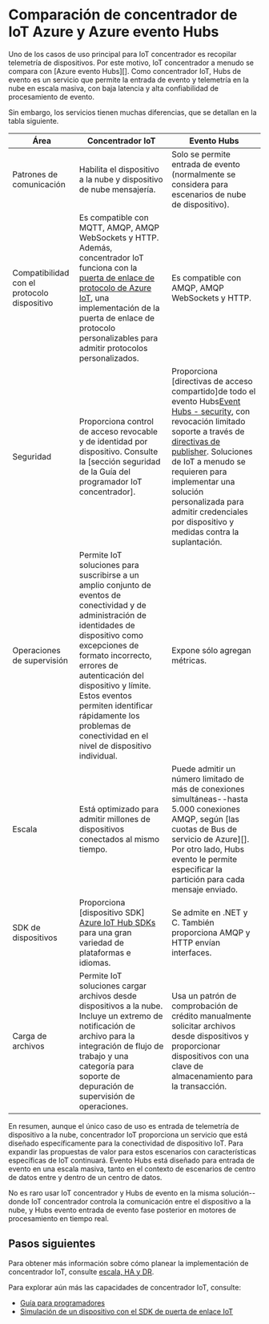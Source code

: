 <properties
 pageTitle="Comparar Azure Hub IoT Hubs evento Azure | Microsoft Azure"
 description="Comparación de los servicios de concentrador IoT de Azure y Azure evento Hubs resaltado diferencias funcionales y casos de uso."
 services="iot-hub"
 documentationCenter=""
 authors="fsautomata"
 manager="timlt"
 editor=""/>

<tags
 ms.service="iot-hub"
 ms.devlang="na"
 ms.topic="article"
 ms.tgt_pltfrm="na"
 ms.workload="na"
 ms.date="06/06/2016"
 ms.author="elioda"/>

# <a name="comparison-of-azure-iot-hub-and-azure-event-hubs"></a>Comparación de concentrador de IoT Azure y Azure evento Hubs

Uno de los casos de uso principal para IoT concentrador es recopilar telemetría de dispositivos. Por este motivo, IoT concentrador a menudo se compara con [Azure evento Hubs][]. Como concentrador IoT, Hubs de evento es un servicio que permite la entrada de evento y telemetría en la nube en escala masiva, con baja latencia y alta confiabilidad de procesamiento de evento.

Sin embargo, los servicios tienen muchas diferencias, que se detallan en la tabla siguiente.

| Área | Concentrador IoT | Evento Hubs |
| ---- | ------- | ---------- |
| Patrones de comunicación | Habilita el dispositivo a la nube y dispositivo de nube mensajería. | Solo se permite entrada de evento (normalmente se considera para escenarios de nube de dispositivo). |
| Compatibilidad con el protocolo dispositivo | Es compatible con MQTT, AMQP, AMQP WebSockets y HTTP. Además, concentrador IoT funciona con la [puerta de enlace de protocolo de Azure IoT][lnk-azure-protocol-gateway], una implementación de la puerta de enlace de protocolo personalizables para admitir protocolos personalizados. | Es compatible con AMQP, AMQP WebSockets y HTTP. |
| Seguridad | Proporciona control de acceso revocable y de identidad por dispositivo. Consulte la [sección seguridad de la Guía del programador IoT concentrador]. | Proporciona [directivas de acceso compartido]de todo el evento Hubs[Event Hubs - security], con revocación limitado soporte a través de [directivas de publisher][Event Hubs publisher policies]. Soluciones de IoT a menudo se requieren para implementar una solución personalizada para admitir credenciales por dispositivo y medidas contra la suplantación. |
| Operaciones de supervisión | Permite IoT soluciones para suscribirse a un amplio conjunto de eventos de conectividad y de administración de identidades de dispositivo como excepciones de formato incorrecto, errores de autenticación del dispositivo y límite. Estos eventos permiten identificar rápidamente los problemas de conectividad en el nivel de dispositivo individual. | Expone sólo agregan métricas. |
| Escala | Está optimizado para admitir millones de dispositivos conectados al mismo tiempo. | Puede admitir un número limitado de más de conexiones simultáneas--hasta 5.000 conexiones AMQP, según [las cuotas de Bus de servicio de Azure][]. Por otro lado, Hubs evento le permite especificar la partición para cada mensaje enviado. |
| SDK de dispositivos | Proporciona [dispositivo SDK] [ Azure IoT Hub SDKs] para una gran variedad de plataformas e idiomas. | Se admite en .NET y C. También proporciona AMQP y HTTP envían interfaces. |
| Carga de archivos | Permite IoT soluciones cargar archivos desde dispositivos a la nube. Incluye un extremo de notificación de archivo para la integración de flujo de trabajo y una categoría para soporte de depuración de supervisión de operaciones. | Usa un patrón de comprobación de crédito manualmente solicitar archivos desde dispositivos y proporcionar dispositivos con una clave de almacenamiento para la transacción. |

En resumen, aunque el único caso de uso es entrada de telemetría de dispositivo a la nube, concentrador IoT proporciona un servicio que está diseñado específicamente para la conectividad de dispositivo IoT. Para expandir las propuestas de valor para estos escenarios con características específicas de IoT continuará. Evento Hubs está diseñado para entrada de evento en una escala masiva, tanto en el contexto de escenarios de centro de datos entre y dentro de un centro de datos.

No es raro usar IoT concentrador y Hubs de evento en la misma solución--donde IoT concentrador controla la comunicación entre el dispositivo a la nube, y Hubs evento entrada de evento fase posterior en motores de procesamiento en tiempo real.

## <a name="next-steps"></a>Pasos siguientes

Para obtener más información sobre cómo planear la implementación de concentrador IoT, consulte [escala, HA y DR][lnk-scaling].

Para explorar aún más las capacidades de concentrador IoT, consulte:

- [Guía para programadores][lnk-devguide]
- [Simulación de un dispositivo con el SDK de puerta de enlace IoT][lnk-gateway]

[Evento Azure Hubs]: ../event-hubs/event-hubs-what-is-event-hubs.md
[Sección seguridad de la Guía del programador de concentrador IoT]: iot-hub-devguide-security.md
[Event Hubs - security]: ../event-hubs/event-hubs-authentication-and-security-model-overview.md
[Event Hubs publisher policies]: ../event-hubs/event-hubs-overview.md#common-publisher-tasks
[Azure cuotas de Bus de servicio]: ../service-bus-messaging/service-bus-quotas.md
[Azure IoT Hub SDKs]: https://github.com/Azure/azure-iot-sdks/blob/master/readme.md
[lnk-azure-protocol-gateway]: iot-hub-protocol-gateway.md

[lnk-scaling]: iot-hub-scaling.md
[lnk-devguide]: iot-hub-devguide.md
[lnk-gateway]: iot-hub-linux-gateway-sdk-simulated-device.md
